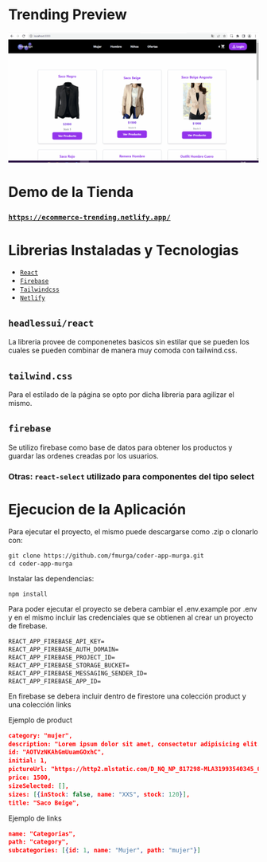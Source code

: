 # Trending Preview

![Alt Text](https://github.com/fmurga/coder-app-murga/blob/main/public/assets/images/trending-Facundo-Murga.gif?raw=true)

# Demo de la Tienda
### [`https://ecommerce-trending.netlify.app/`](https://ecommerce-trending.netlify.app/)


# Librerias Instaladas y Tecnologias

* [`React`](https://es.reactjs.org/)
* [`Firebase`](https://firebase.google.com/)
* [`Tailwindcss`](https://tailwindcss.com/)
* [`Netlify`]()


## `headlessui/react`
La libreria provee de componenetes basicos sin estilar que se pueden los cuales se pueden combinar de manera muy comoda con tailwind.css.

## `tailwind.css`
Para el estilado de la página se opto por dicha libreria para agilizar el mismo.

## `firebase`
Se utilizo firebase como base de datos para obtener los productos y guardar las ordenes creadas por los usuarios. 

### Otras: `react-select` utilizado para componentes del tipo select

# Ejecucion de la Aplicación

Para ejecutar el proyecto, el mismo puede descargarse como .zip o clonarlo con:

```git
git clone https://github.com/fmurga/coder-app-murga.git
cd coder-app-murga
```

Instalar las dependencias:

```git
npm install
```

Para poder ejecutar el proyecto se debera cambiar el .env.example por .env y en el mismo incluir las credenciales que se obtienen al crear un proyecto de firebase.

```.env
REACT_APP_FIREBASE_API_KEY=
REACT_APP_FIREBASE_AUTH_DOMAIN=
REACT_APP_FIREBASE_PROJECT_ID=
REACT_APP_FIREBASE_STORAGE_BUCKET=
REACT_APP_FIREBASE_MESSAGING_SENDER_ID=
REACT_APP_FIREBASE_APP_ID=
```

En firebase se debera incluir dentro de firestore una colección product y una colección links

Ejemplo de product

```json
category: "mujer",
description: "Lorem ipsum dolor sit amet, consectetur adipisicing elit.",
id: "AOTVzNKAhGmUuamGOxhC",
initial: 1,
pictureUrl: "https://http2.mlstatic.com/D_NQ_NP_817298-MLA31993540345_082019-O.webp",
price: 1500,
sizeSelected: [],
sizes: [{inStock: false, name: "XXS", stock: 120}],
title: "Saco Beige",
```

Ejemplo de links
```json
name: "Categorias",
path: "category",
subcategories: [{id: 1, name: "Mujer", path: "mujer"}]
```


